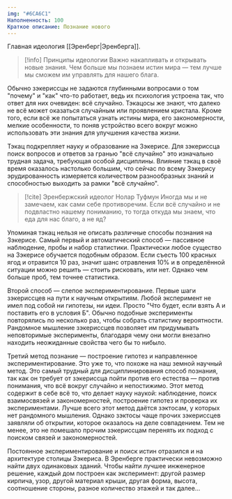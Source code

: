 ```yaml
---
img: "#6CA6C1"
Наполненность: 100
Краткое описание: Познание нового
---
```

Главная идеология [[Эренберг|Эренберга]].

>[!info] Принципы идеологии
>Важно накапливать и открывать новые знания. Чем больше мы познаем истин мира — тем лучше мы сможем им управлять для нашего блага.

Обычно зэкериссцы не задаются глубинными вопросами о том "почему" и "как" что-то работает, ведь их психология устроена так, что ответ для них очевиден: всё случайно. Тэкацосы же знают, что далеко не всё может оказаться случайным или проявлением кристала. Кроме того, если всё же попытаться узнать истины мира, его закономерности, мелкие особенности, то поняв устройство всего вокруг можно использовать эти знания для улучшения качества жизни.

Тэкац подкрепляет науку и образование на Зэкерисе. Для зэкериссца поиск вопросов и ответов за гранью "всё случайно" это изначально трудная задача, требующая особой дисциплины. Влияние тэкац в своё время оказалось настолько большим, что сейчас по всему Зэкерису эрудированность измеряется количеством разнообразных знаний и способностью выходить за рамки "всё случайно".

> [!cite] Эренбержский идеолог Нолар Туфмун
> Иногда мы и не замечаем, как сами себе противоречим. Если всё случайно и не подвластно нашему пониманию, то тогда откуда мы знаем, что еда для нас благо, а не яд?

Упоминая тэкац нельзя не описать различные способы познания на Зэкерисе. Самый первый и автоматический способ — пассивное наблюдение, пробы и набор статистики. Практически любое существо на Зэкерисе обучается подобным образом. Если съесть 100 красных ягод и отравится 10 раз, значит шанс отравления 10% и в определённой ситуации можно решить — стоить рисковать, или нет. Однако чем больше проб, тем точнее статистика.

Второй способ — слепое экспериментирование. Первые шаги зэкериссцев на пути к научным открытиям. Любой эксперимент не имел под собой ни гипотезы, ни идеи. Просто "Что будет, если взять А и поставить его в условия Б". Обычно подобные эксперименты повторялись по несколько раз, чтобы собрать статистику вероятности. Рандомное мышление зэкериссцев позволяет им придумывать неповторимые эксперименты, благодаря чему они могли внезапно находить неожиданные свойства чего бы то нибыло.

Третий метод познание — построение гипотез и направленное экспериментирование. Это уже то, что похоже на наш земной научный метод. Это самый трудный для дисциплинирования способ познания, так как он требует от зэкериссца пойти против его естества — против понимания, что всё вокруг случайно и непостижимо. Этот метод содержит в себе всё то, что делает науку наукой: наблюдение, поиск взаимосвязей и закономерностей, построение гипотез и проверка их экспериментами. Лучше всего этот метод даётся зэктосам, у которых нет рандомного мышления. Однако зэктосы чаще прочих зэкериссцев заявляли об открытии, которое оказалось на деле совпадением. Тем не менее, это не помешало прочим зэкериссцам перенять их подход с поиском связей и закономерностей.


Постоянное экспериментирование и поиск истин отразился и на архитектуре столицы Зэкериса. В Эренберге практически невозможно найти двух одинаковых зданий. Чтобы найти лучшее инженерное решение, каждый дом построен как эксперимент: другой размер кирпича, узор, другой материал крыши, другая форма, высота, соотношение стороны, разное количество этажей и так далее...